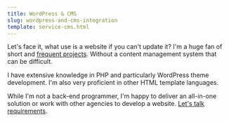 ```yaml
---
title: WordPress & CMS
slug: wordpress-and-cms-integration
template: service-cms.html
---
```


Let's face it, what use is a website if you can't update it? I'm a huge fan of short and [frequent projects](/process-and-strategy/). Without a content management system that can be difficult.

I have extensive knowledge in PHP and particularly WordPress theme development. I'm also very proficient in other HTML template languages.

While I'm not a back-end programmer, I'm happy to deliver an all-in-one solution or work with other agencies to develop a website. [Let's talk requirements](/contact/).
